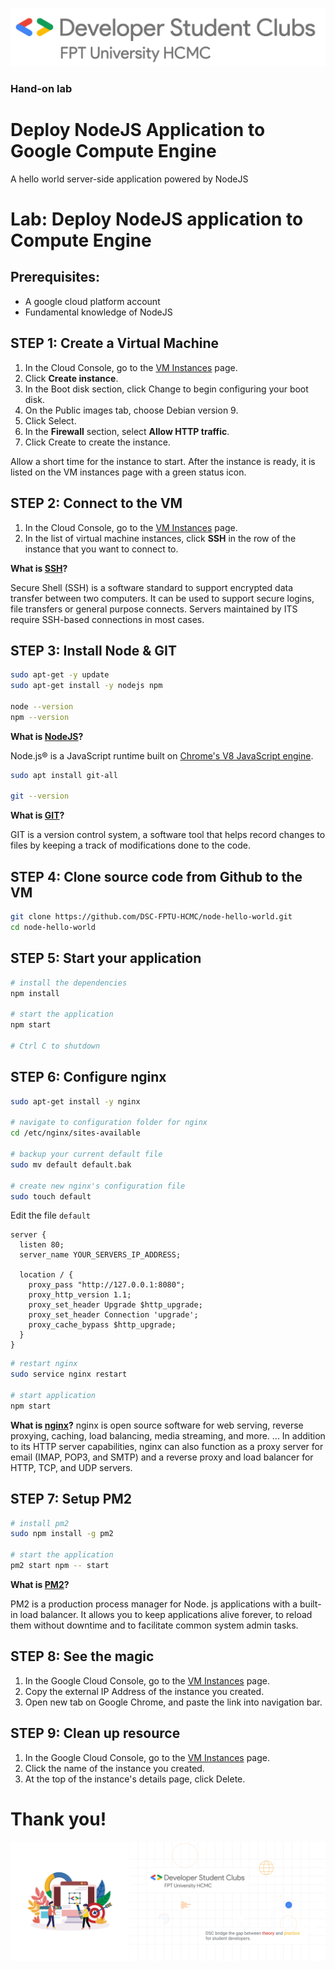 ![DSC FPTU HCMC](/assets/images/dsc-fptu-hcmc/DSC_FPT_University_HCMC_Horizontal_Logo.png)

### Hand-on lab
# Deploy NodeJS Application to Google Compute Engine
A hello world server-side application powered by NodeJS

# Lab: Deploy NodeJS application to Compute Engine

## Prerequisites:
- A google cloud platform account
- Fundamental knowledge of NodeJS

## STEP 1: Create a Virtual Machine
1. In the Cloud Console, go to the [VM Instances](https://console.cloud.google.com/compute/instances) page.
1. Click **Create instance**.
1. In the Boot disk section, click Change to begin configuring your boot disk.
1. On the Public images tab, choose Debian version 9.
1. Click Select.
1. In the **Firewall** section, select **Allow HTTP traffic**.
1. Click Create to create the instance.

Allow a short time for the instance to start. After the instance is ready, it is listed on the VM instances page with a green status icon.

## STEP 2: Connect to the VM
1. In the Cloud Console, go to the [VM Instances](https://console.cloud.google.com/compute/instances) page.
1. In the list of virtual machine instances, click **SSH** in the row of the instance that you want to connect to.

**What is [SSH](https://phoenixnap.com/kb/ssh-to-connect-to-remote-server-linux-or-windows)?**

Secure Shell (SSH) is a software standard to support encrypted data transfer between two computers. It can be used to support secure logins, file transfers or general purpose connects. Servers maintained by ITS require SSH-based connections in most cases.

## STEP 3: Install Node & GIT
```bash
sudo apt-get -y update
sudo apt-get install -y nodejs npm

node --version
npm --version
```

**What is [NodeJS](https://nodejs.org/en/about/)?**

Node.js® is a JavaScript runtime built on [Chrome's V8 JavaScript engine](https://v8.dev/).

```bash
sudo apt install git-all

git --version
```

**What is [GIT](https://www.freecodecamp.org/news/what-is-git-and-how-to-use-it-c341b049ae61/)?**

GIT is a version control system, a software tool that helps record changes to files by keeping a track of modifications done to the code.

## STEP 4: Clone source code from Github to the VM
```bash
git clone https://github.com/DSC-FPTU-HCMC/node-hello-world.git
cd node-hello-world
```

## STEP 5: Start your application
```bash
# install the dependencies
npm install

# start the application
npm start

# Ctrl C to shutdown
```

## STEP 6: Configure nginx
```bash
sudo apt-get install -y nginx

# navigate to configuration folder for nginx
cd /etc/nginx/sites-available

# backup your current default file
sudo mv default default.bak

# create new nginx's configuration file
sudo touch default
```

Edit the file `default`
```
server {
  listen 80;
  server_name YOUR_SERVERS_IP_ADDRESS;

  location / {
    proxy_pass "http://127.0.0.1:8080";
    proxy_http_version 1.1;
    proxy_set_header Upgrade $http_upgrade;
    proxy_set_header Connection 'upgrade';
    proxy_cache_bypass $http_upgrade;
  }
}
```

```bash
# restart nginx
sudo service nginx restart

# start application
npm start
```

**What is [nginx](https://www.nginx.com/resources/glossary/nginx)?**
nginx is open source software for web serving, reverse proxying, caching, load balancing, media streaming, and more. ... In addition to its HTTP server capabilities, nginx can also function as a proxy server for email (IMAP, POP3, and SMTP) and a reverse proxy and load balancer for HTTP, TCP, and UDP servers.

## STEP 7: Setup PM2
```bash
# install pm2
sudo npm install -g pm2

# start the application
pm2 start npm -- start
```

**What is [PM2](https://pm2.keymetrics.io/docs/usage/quick-start/)?**

PM2 is a production process manager for Node. js applications with a built-in load balancer. It allows you to keep applications alive forever, to reload them without downtime and to facilitate common system admin tasks.

## STEP 8: See the magic
1. In the Google Cloud Console, go to the [VM Instances](https://console.cloud.google.com/compute/instances) page.
1. Copy the external IP Address of the instance you created.
1. Open new tab on Google Chrome, and paste the link into navigation bar.


## STEP 9: Clean up resource
1. In the Google Cloud Console, go to the [VM Instances](https://console.cloud.google.com/compute/instances) page.
1. Click the name of the instance you created.
1. At the top of the instance's details page, click Delete.

# Thank you!
![DSC FPTU HCMC](/assets/images/dsc-fptu-hcmc/HOME_PAGE_BANNERS.png)